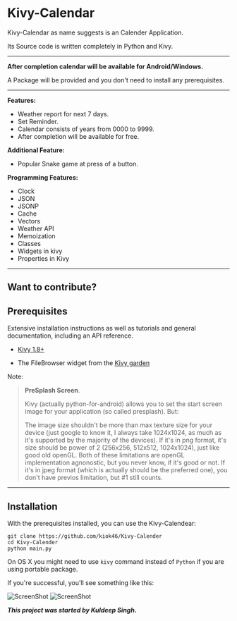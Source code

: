 Kivy-Calendar
=============

Kivy-Calendar as name suggests is an Calender Application.

Its Source code is written completely in Python and Kivy.
***
**After completion calendar will be available for 
Android/Windows.**

 A Package will be provided and you don't need to install any prerequisites.

***
**Features:**

- Weather report for next 7 days.
- Set Reminder.
- Calendar consists of years from 0000 to 9999.
- After completion will be available for free.

**Additional Feature:**

- Popular Snake game at press of a button.

**Programming Features:**

- Clock
- JSON
- JSONP
- Cache
- Vectors
- Weather API
- Memoization
- Classes
- Widgets in kivy
- Properties in Kivy
 
***
Want to contribute?
-----------------

Prerequisites
-------------
Extensive installation instructions as well as tutorials and general documentation, including an API reference.
- [Kivy 1.8+](http://kivy.org/#download)

- The FileBrowser widget from the [Kivy garden](http://kivy.org/docs/api-kivy.garden.html)


Note:

> **PreSplash Screen**.
> 
> Kivy (actually python-for-android) allows you to set the start screen
> image for your application (so called presplash). But:
> 
> The image size shouldn't be more than max texture size for your device
> (just google to know it, I always take 1024x1024, as much as it's
> supported by the majority of the devices). If it's in png format, it's
> size should be power of 2 (256x256, 512x512, 1024x1024), just like
> good old openGL. Both of these limitations are openGL implementation
> agnonostic, but you never know, if it's good or not. If it's in jpeg
> format (which is actually should be the preferred one), you don't have
> previos limitation, but #1 still counts.

***
Installation
------------

With the prerequisites installed, you can use the Kivy-Calendear:

    git clone https://github.com/kiok46/Kivy-Calender
    cd Kivy-Calender
    python main.py


On OS X you might need to use `kivy` command instead of `Python` if you are using portable package.

If you're successful, you'll see something like this:

![ScreenShot](https://raw.github.com/kiok46/Kivy-Calender/master/kivy-calendar.jpg)
![ScreenShot](https://raw.github.com/kiok46/Kivy-Calender/master/kivy-reminder.jpg)

***This project was started by Kuldeep Singh.***
